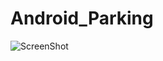 # Android_Parking

![ScreenShot](https://raw.github.com/tspeu/Android_Parking/master/app/src/main/res/drawable/andrpark.PNG)
